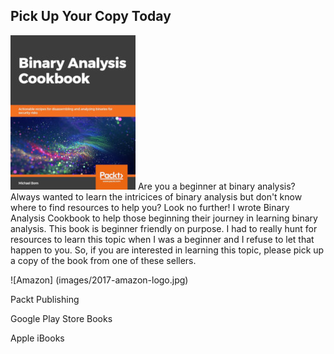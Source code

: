 ## Pick Up Your Copy Today

![BAC](images/bac-cover-smaller.jpeg) Are you a beginner at binary analysis? Always wanted to learn the intricices of binary analysis but don't know where to find resources to help you? Look no further! I wrote Binary Analysis Cookbook to help those beginning their journey in learning binary analysis. This book is beginner friendly on purpose. I had to really hunt for resources to learn this topic when I was a beginner and I refuse to let that happen to you. So, if you are interested in learning this topic, please pick up a copy of the book from one of these sellers.

![Amazon] (images/2017-amazon-logo.jpg)

Packt Publishing

Google Play Store Books

Apple iBooks
